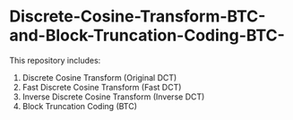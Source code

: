 # Discrete-Cosine-Transform-BTC-and-Block-Truncation-Coding-BTC-
This repository includes:
1) Discrete Cosine Transform (Original DCT)
2) Fast Discrete Cosine Transform (Fast DCT)
3) Inverse Discrete Cosine Transform (Inverse DCT)
4) Block Truncation Coding (BTC)

